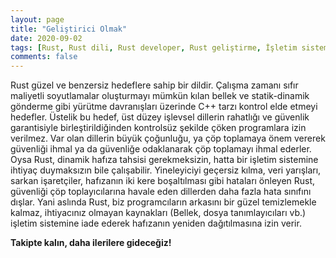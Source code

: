 ```yaml
---
layout: page
title: "Geliştirici Olmak"
date: 2020-09-02
tags: [Rust, Rust dili, Rust developer, Rust geliştirme, İşletim sistemleri, Hafıza, güvenlik]
comments: false
---
```


Rust güzel ve benzersiz hedeflere sahip bir dildir. Çalışma zamanı sıfır maliyetli soyutlamalar oluşturmayı mümkün kılan bellek ve statik-dinamik gönderme gibi yürütme davranışları üzerinde C++ tarzı kontrol elde etmeyi hedefler. Üstelik bu hedef, üst düzey işlevsel dillerin rahatlığı ve güvenlik garantisiyle birleştirildiğinden kontrolsüz şekilde çöken programlara izin verilmez. Var olan dillerin büyük çoğunluğu, ya çöp toplamaya önem vererek güvenliği ihmal ya da güvenliğe odaklanarak çöp toplamayı ihmal ederler. Oysa Rust, dinamik hafıza tahsisi gerekmeksizin, hatta bir işletim sistemine ihtiyaç duymaksızın bile çalışabilir. Yineleyiciyi geçersiz kılma, veri yarışları, sarkan işaretçiler, hafızanın iki kere boşaltılması gibi hataları önleyen Rust, güvenliği çöp toplayıcılarına havale eden dillerden daha fazla hata sınıfını dışlar. 
Yani aslında Rust, biz programcıların arkasını bir güzel temizlemekle kalmaz, ihtiyacınız olmayan kaynakları (Bellek, dosya tanımlayıcıları vb.) işletim sistemine iade ederek hafızanın yeniden dağıtılmasına izin verir. 

**Takipte kalın, daha ilerilere gideceğiz!**
